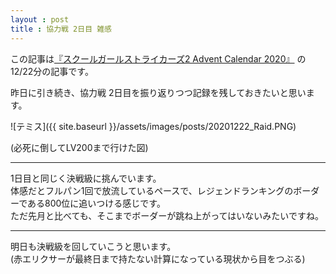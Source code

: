 ```yaml
---
layout : post
title : 協力戦 2日目 雑感
---
```


この記事は[『スクールガールストライカーズ2 Advent Calendar 2020』](https://adventar.org/calendars/5395) の12/22分の記事です。

昨日に引き続き、協力戦 2日目を振り返りつつ記録を残しておきたいと思います。

![テミス]({{ site.baseurl }}/assets/images/posts/20201222_Raid.PNG)

(必死に倒してLV200まで行けた図)

---

1日目と同じく決戦級に挑んでいます。  
体感だとフルパン1回で放流しているペースで、レジェンドランキングのボーダーである800位に追いつける感じです。  
ただ先月と比べても、そこまでボーダーが跳ね上がってはいないみたいですね。

---

明日も決戦級を回していこうと思います。  
(赤エリクサーが最終日まで持たない計算になっている現状から目をつぶる)
